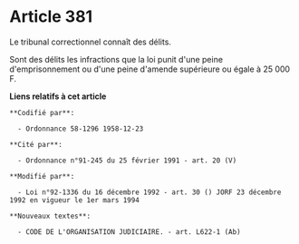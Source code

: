 # Article 381

Le tribunal correctionnel connaît des délits.

Sont des délits les infractions que la loi punit d'une peine d'emprisonnement ou d'une peine d'amende supérieure ou égale à
25 000 F.

**Liens relatifs à cet article**

	**Codifié par**:

	  - Ordonnance 58-1296 1958-12-23

	**Cité par**:

	  - Ordonnance n°91-245 du 25 février 1991 - art. 20 (V)

	**Modifié par**:

	  - Loi n°92-1336 du 16 décembre 1992 - art. 30 () JORF 23 décembre 1992 en vigueur le 1er mars 1994

	**Nouveaux textes**:

	  - CODE DE L'ORGANISATION JUDICIAIRE. - art. L622-1 (Ab)
